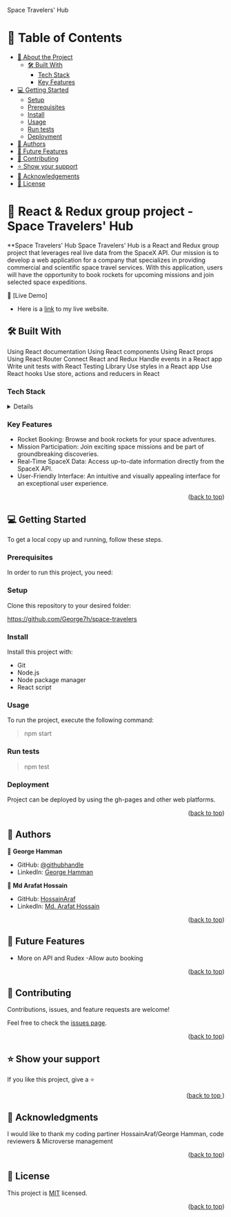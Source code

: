  Space Travelers' Hub
<a name="readme-top"></a>
<!-- TABLE OF CONTENTS -->

# 📗 Table of Contents

- [📖 About the Project](#about-project)
  - [🛠 Built With](#built-with)
    - [Tech Stack](#tech-stack)
    - [Key Features](#key-features)  
- [💻 Getting Started](#getting-started)
  - [Setup](#setup)
  - [Prerequisites](#prerequisites)
  - [Install](#install)
  - [Usage](#usage)
  - [Run tests](#run-tests)
  - [Deployment](#deployment)
- [👥 Authors](#authors)
- [🔭 Future Features](#future-features)
- [🤝 Contributing](#contributing)
- [⭐️ Show your support](#support)
- [🙏 Acknowledgements](#acknowledgements)
- [📝 License](#license)

<!-- PROJECT DESCRIPTION -->

# 📖 React & Redux group project - Space Travelers' Hub <a name="about-project"></a>

**Space Travelers' Hub
Space Travelers' Hub is a React and Redux group project that leverages real live data from the SpaceX API. Our mission is to develop a web application for a company that specializes in providing commercial and scientific space travel services. With this application, users will have the opportunity to book rockets for upcoming missions and join selected space expeditions.

 📗 [Live Demo] 
 
 - Here is a <a href="https://space-travelers-hub-bznx.onrender.com">link</a> to my live website.

## 🛠 Built With <a name="built-with"></a>
Using React documentation
Using React components
Using React props
Using React Router
Connect React and Redux
Handle events in a React app
Write unit tests with React Testing Library
Use styles in a React app
Use React hooks
Use store, actions and reducers in React

### Tech Stack <a name="tech-stack"></a>

<details>
  React
  Redux
  CSS  
  </details>

<!-- Features -->

### Key Features <a name="key-features"></a>

- Rocket Booking: Browse and book rockets for your space adventures.
- Mission Participation: Join exciting space missions and be part of groundbreaking discoveries.
- Real-Time SpaceX Data: Access up-to-date information directly from the SpaceX API.
- User-Friendly Interface: An intuitive and visually appealing interface for an exceptional user experience.

<p align="right">(<a href="#readme-top">back to top</a>)</p>


<!-- GETTING STARTED -->

## 💻 Getting Started <a name="getting-started"></a>

To get a local copy up and running, follow these steps.

### Prerequisites

In order to run this project, you need:

### Setup

Clone this repository to your desired folder:

https://github.com/George7h/space-travelers


### Install

Install this project with: 
 - Git
- Node.js
- Node package manager
- React script


### Usage

To run the project, execute the following command:

> npm start

### Run tests

> npm test

### Deployment

Project can be deployed by using the gh-pages and other web platforms.

<p align="right">(<a href="#readme-top">back to top</a>)</p>

<!-- AUTHORS -->

## 👥 Authors <a name="authors"></a>

👤 **George Hamman**

- GitHub: [@githubhandle](https://github.com/George7h)
- LinkedIn: <a href="https://www.linkedin.com/in/george-hamman-95b98224b/">George Hamman</a>

👤 **Md Arafat Hossain**

- GitHub: <a href="https://github.com/HossainAraf">HossainAraf </a>
- LinkedIn: <a href="https://linkedin.com/in/md-arafat-hossain-111403275"> Md. Arafat Hossain </a>



<p align="right">(<a href="#readme-top">back to top</a>)</p>

<!-- FUTURE FEATURES -->

## 🔭 Future Features <a name="future-features"></a>

- More on API and Rudex
-Allow auto booking

<p align="right">(<a href="#readme-top">back to top</a>)</p>

<!-- CONTRIBUTING -->

## 🤝 Contributing <a name="contributing"></a>

Contributions, issues, and feature requests are welcome!

Feel free to check the [issues page](https://github.com/George7h/space-travelers/issues/new).

<p align="right">(<a href="#readme-top">back to top</a>)</p>

<!-- SUPPORT -->

## ⭐️ Show your support <a name="support"></a>

If you like this project, give a ⭐️  

<p align="right">(<a href="#readme-top">back to top </a>)</p>


<!-- ACKNOWLEDGEMENTS -->

## 🙏 Acknowledgments <a name="acknowledgements"></a>

I would like to thank  my coding partiner HossainAraf/George Hamman, code reviewers & Microverse management

<p align="right">(<a href="#readme-top">back to top</a>)</p>


## 📝 License <a name="license"></a>

This project is [MIT](./LICENSE) licensed.

<p align="right">(<a href="#readme-top">back to top</a>)</p>
